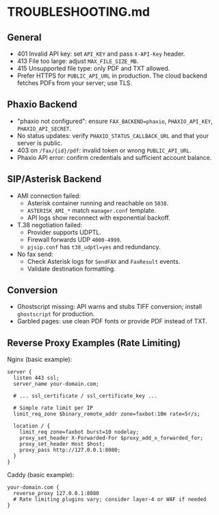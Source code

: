 # TROUBLESHOOTING.md

## General
- 401 Invalid API key: set `API_KEY` and pass `X-API-Key` header.
- 413 File too large: adjust `MAX_FILE_SIZE_MB`.
- 415 Unsupported file type: only PDF and TXT allowed.
- Prefer HTTPS for `PUBLIC_API_URL` in production. The cloud backend fetches PDFs from your server; use TLS.

## Phaxio Backend
- "phaxio not configured": ensure `FAX_BACKEND=phaxio`, `PHAXIO_API_KEY`, `PHAXIO_API_SECRET`.
- No status updates: verify `PHAXIO_STATUS_CALLBACK_URL` and that your server is public.
- 403 on `/fax/{id}/pdf`: invalid token or wrong `PUBLIC_API_URL`.
- Phaxio API error: confirm credentials and sufficient account balance.

## SIP/Asterisk Backend
- AMI connection failed:
  - Asterisk container running and reachable on `5038`.
  - `ASTERISK_AMI_*` match `manager.conf` template.
  - API logs show reconnect with exponential backoff.
- T.38 negotiation failed:
  - Provider supports UDPTL.
  - Firewall forwards UDP `4000-4999`.
  - `pjsip.conf` has `t38_udptl=yes` and redundancy.
- No fax send:
  - Check Asterisk logs for `SendFAX` and `FaxResult` events.
  - Validate destination formatting.

## Conversion
- Ghostscript missing: API warns and stubs TIFF conversion; install `ghostscript` for production.
- Garbled pages: use clean PDF fonts or provide PDF instead of TXT.

## Reverse Proxy Examples (Rate Limiting)

Nginx (basic example):
```
server {
  listen 443 ssl;
  server_name your-domain.com;

  # ... ssl_certificate / ssl_certificate_key ...

  # Simple rate limit per IP
  limit_req_zone $binary_remote_addr zone=faxbot:10m rate=5r/s;

  location / {
    limit_req zone=faxbot burst=10 nodelay;
    proxy_set_header X-Forwarded-For $proxy_add_x_forwarded_for;
    proxy_set_header Host $host;
    proxy_pass http://127.0.0.1:8080;
  }
}
```

Caddy (basic example):
```
your-domain.com {
  reverse_proxy 127.0.0.1:8080
  # Rate limiting plugins vary; consider layer-4 or WAF if needed
}
```
